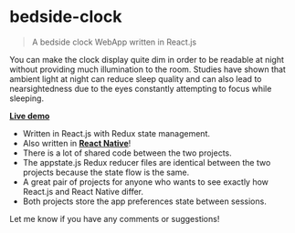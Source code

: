 # bedside-clock

> A bedside clock WebApp written in React.js

You can make the clock display quite dim in order to be readable at night without providing much illumination to the room. Studies have shown that ambient light at night can reduce sleep quality and can also lead to nearsightedness due to the eyes constantly attempting to focus while sleeping.

__[Live demo](https://johngorman.io/bedside-clock/reactjs)__

- Written in React.js with Redux state management.
- Also written in __[React Native](https://github.com/jgorman/bedside-clock-react-native)__!
- There is a lot of shared code between the two projects.
- The appstate.js Redux reducer files are identical between the two projects because the state flow is the same.
- A great pair of projects for anyone who wants to see exactly how React.js and React Native differ.
- Both projects store the app preferences state between sessions.

Let me know if you have any comments or suggestions!
